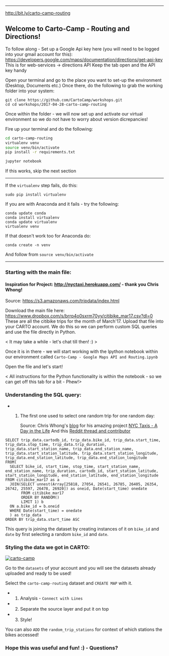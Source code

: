 -------------------------------------------
http://bit.ly/carto-camp-routing

## Welcome to Carto-Camp - Routing and Directions!

To follow along -
Set up a Google Api key here (you will need to be logged into your gmail account for this):
https://developers.google.com/maps/documentation/directions/get-api-key
This is for web-services -> directions API
Keep the tab open and the API key handy

Open your terminal and go to the place you want to set-up the environment (Desktop, Documents etc.)
Once there, do the following to grab the working folder into your system:

```
git clone https://github.com/CartoCamp/workshops.git
cd cd workshops/2017-04-28-carto-camp-routing
```
Once within the folder - we will now set up and activate our virtual environment so we do not have to worry about version dicrepancies!

Fire up your terminal and do the following:

```bash
cd carto-camp-routing
virtualenv venv
source venv/bin/activate
pip install -r requirements.txt

jupyter notebook
```
If this works, skip the next section

-----------------------------------------
If the `virtualenv` step fails, do this:

```
sudo pip install virtualenv
```
If you are with Anaconda and it fails - try the following:

```
conda update conda
conda install virtualenv
conda update virtualenv
virtualenv venv
```
If that doesn't work too for Anaconda do:

```
conda create -n venv
```
And follow from `source venv/bin/activate`

--------------------------------------------
### Starting with the main file:

#### Inspiration for Project: http://nyctaxi.herokuapp.com/ - thank you Chris Whong!

Source: https://s3.amazonaws.com/tripdata/index.html

Download the main file here: https://www.dropbox.com/s/brrp4o0sxrm70yy/citibike_mar17.csv?dl=0
These are all the citibike trips for the month of March'17.
Upload that file into your CARTO account. We do this so we can perform custom SQL queries and use the file directly in Python.

< It may take a while - let's chat till then! :) >

Once it is in there - we will start working with the Ipython notebook within our environment called `Carto-Camp - Google Maps API and Routing.ipynb`

Open the file and let's start!

< All instructions for the Python functionality is within the notebook - so we can get off this tab for a bit - Phew!>

### Understanding the SQL query:

- 1. The first one used to select one random trip for one random day:

     Source: Chris Whong's [blog](http://chriswhong.com/data-visualization/taxitechblog1/) for his amazing project [NYC Taxis - A Day in the Life](http://chriswhong.github.io/nyctaxi/)
     And this [Reddit thread and contributor](https://www.reddit.com/r/bigquery/comments/28ialf/173_million_2013_nyc_taxi_rides_shared_on_bigquery/)
     
```
SELECT trip_data.cartodb_id, trip_data.bike_id, trip_data.start_time, trip_data.stop_time, trip_data.trip_duration, trip_data.start_station_name, trip_data.end_station_name, trip_data.start_station_latitude, trip_data.start_station_longitude, trip_data.end_station_latitude, trip_data.end_station_longitude 
FROM(
  SELECT bike_id, start_time, stop_time, start_station_name, end_station_name, trip_duration, cartodb_id, start_station_latitude, start_station_longitude, end_station_latitude, end_station_longitude FROM citibike_mar17 as a
  JOIN(SELECT unnest(Array[25818, 27054, 26541, 26785, 26405, 26354, 26742, 25597, 26478, 26920]) as oneid, Date(start_time) onedate
       FROM citibike_mar17
       ORDER BY RANDOM()
       LIMIT 1) b
  ON a.bike_id = b.oneid
  WHERE Date(start_time) = onedate
  ) as trip_data
ORDER BY trip_data.start_time ASC
```
  This query is joining the dataset by creating instances of it on `bike_id` and `date` by first selecting a random `bike_id` and `date`.
  
### Styling the data we got in CARTO:


[![carto-camp](https://cloud.githubusercontent.com/assets/14189245/25540228/582eb924-2c18-11e7-97ca-97a225584ab1.gif)](https://team.carto.com/u/mehak-carto/builder/584986d2-2bb9-11e7-afcc-0e05a8b3e3d7/embed)


Go to the `datasets` of your account and you will see the datasets already uploaded and ready to be used!

Select the `carto-camp-routing` dataset and `CREATE MAP` with it.

- 1. Analysis - `Connect with Lines`
- 2. Separate the source layer and put it on top
- 3. Style!

You can also `ADD` the `random_trip_stations` for context of which stations the bikes accessed!

### Hope this was useful and fun! :) - Questions?


